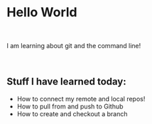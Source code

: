 <h1>Hello World</h1>
<br>
<p>I am learning about git and the command line!</p>
<br>
<h2>Stuff I have learned today:</h2>
<ul>
  <li>How to connect my remote and local repos!</li>
  <li>How to pull from and push to Github</li>
  <li>How to create and checkout a branch</li>
  </ul>